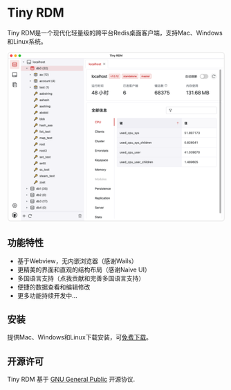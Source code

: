 # Tiny RDM

Tiny RDM是一个现代化轻量级的跨平台Redis桌面客户端，支持Mac、Windows和Linux系统。

![screenshot](screenshots/light_zh.png)

## 功能特性

* 基于Webview，无内嵌浏览器（感谢Wails）
* 更精美的界面和直观的结构布局（感谢Naive UI）
* 多国语言支持（点我贡献和完善多国语言支持）
* 便捷的数据查看和编辑修改
* 更多功能持续开发中…

## 安装

提供Mac、Windows和Linux下载安装，可[免费下载](https://github.com/tiny-craft/tiny-rdm/releases)。

## 开源许可

Tiny RDM 基于 [GNU General Public](/LICENSE) 开源协议.
